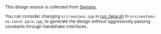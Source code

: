 <!--
Copyright (c) 2024 RapidStream Design Automation, Inc. and contributors.
All rights reserved. The contributor(s) of this file has/have agreed to the
RapidStream Contributor License Agreement.
-->

This design source is collected from [Sextans](https://github.com/linghaosong/Sextans).

You can consider changing `src/sextans.cpp` in [run_tapa.sh](./run_tapa.sh) to `src/sextans-no-const-para.cpp`, to generate the design without aggressively passing constants through handshake interfaces.
